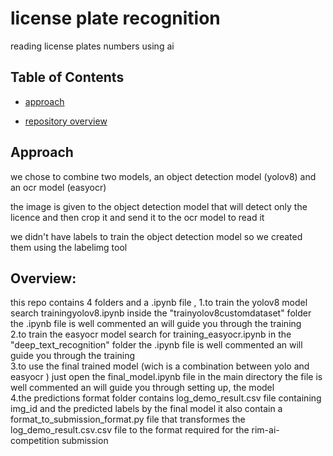 


# license plate recognition

  
  

reading license plates numbers using ai

  

## Table of Contents

  

- [approach](#approach)

- [repository overview](#repositoroverview)



  

## Approach

we chose to combine two models, an object detection model (yolov8) and an ocr model (easyocr)

the image is given to the object detection model that will detect only the licence and then crop it and send it to the ocr model to read it

we didn't have labels to train the object detection model so we created them using the labelimg tool

## Overview:

this repo contains 4 folders and a .ipynb file ,
1.to train the yolov8 model search trainingyolov8.ipynb inside the "trainyolov8customdataset" folder the .ipynb file is well commented an will guide you through the training \
2.to train the easyocr model search for training_easyocr.ipynb in the "deep_text_recognition" folder  the .ipynb file is well commented an will guide you through the training \
3.to use the final trained model (wich is a combination between yolo and easyocr ) just open the final_model.ipynb file in the main directory the file  is well commented an will guide you through setting up, the model  \
4.the predictions format  folder contains  log_demo_result.csv file containing img_id and the predicted labels by the final model it also contain a format_to_submission_format.py file that transformes the log_demo_result.csv.csv file to the format required for the rim-ai-competition submission 
